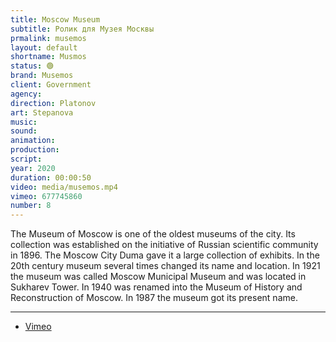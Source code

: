 ```yaml
---
title: Moscow Museum
subtitle: Ролик для Музея Москвы
prmalink: musemos
layout: default
shortname: Musmos
status: 🟢
brand: Musemos
client: Government
agency:
direction: Platonov
art: Stepanova
music:  
sound:
animation:  
production:  
script:
year: 2020
duration: 00:00:50
video: media/musemos.mp4
vimeo: 677745860
number: 8
---
```


The Museum of Moscow is one of the oldest museums of the city. Its collection was established on the initiative of Russian scientific community in 1896. The Moscow City Duma gave it a large collection of exhibits. In the 20th century museum several times changed its name and location. In 1921 the museum was called Moscow Municipal Museum and was located in Sukharev Tower. In 1940 was renamed into the Museum of History and Reconstruction of Moscow. In 1987 the museum got its present name.

---

+ [Vimeo](xxxxx)
